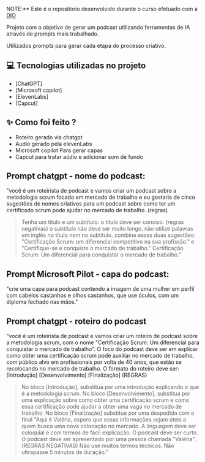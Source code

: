 NOTE:** Este é o repositório desenvolvido durante o curso efetuado com a [DIO](https://dio.me)

Projeto com o objetivo de gerar um podcast utilizando ferramentas de IA através de prompts mais trabalhado.

Utilizados prompts para gerar cada etapa do processo criativo.

## 💻 Tecnologias utilizadas no projeto

- [ChatGPT] 
- [Microsoft copilot]
- [ElevenLabs]
- [Capcut]

## ✨ Como foi feito ?

- Roteiro gerado via chatgpt
- Audio gerado pela elevenLabs
- Microsoft copilot Para gerar capas
- Capcut para tratar aúdio e adicionar som de fundo

## Prompt chatgpt - nome do podcast:
"você é um roteirista de podcast e vamos criar um podcast sobre a metodologia scrum focado em mercado de trabalho e eu gostaria de cinco sugestões de nomes criativos para um podcast sobre como ter um certificado scrum pode ajudar no mercado de trabalho.
(regras)
>Tenha um título e um subtítulo.
>o título deve ser conciso.
(regras negativas)
>o subtítulo não deve ser muito longo.
>não utilize palavras em inglês no título nem no subtítulo.
combine essas duas sugestões: "Certificação Scrum: um diferencial competitivo na sua profissão." e "Certifique-se e conquiste o mercado de trabalho."
Certificação Scrum: Um diferencial para conquistar o mercado de trabalho."

## Prompt Microsoft Pilot - capa do podcast:
"crie uma capa para podcast contendo a imagem de uma mulher em perfil com cabelos castanhos e olhos castanhos, que use óculos, com um diploma fechado nas mãos."

## Prompt chatgpt - roteiro do podcast
"você é um roteirista de podcast e vamos criar um roteiro de podcast sobre a metodologia scrum, com o nome "Certificação Scrum: Um diferencial para conquistar o mercado de trabalho". O foco do podcast deve ser em explicar como obter uma certificação scrum pode auxiliar no mercado de trabalho, com público alvo em profissionais por volta de 40 anos, que estão se recolocando no mercado de trabalho. 
O formato do roteiro deve ser:
[Introdução]
[Desenvolvimento]
[Finalização]
(REGRAS)
> No bloco [Introdução], substitua por uma introdução explicando o que é a metodologia scrum. 
> No bloco [Desenvolvimento], substitua por uma explicação sobre como obter uma certificação scrum e como essa certificação pode ajudar a obter uma vaga no mercado de trabalho. 
> No bloco [Finalização] substitua por uma despedida com o final "Aqui é Valéria, espero que essas informações sejam úteis a quem busca uma nova colocação no mercado.
> A linguagem deve ser coloquial e com termos de fácil explicação.
> O podcast deve ser curto.
> O podcast deve ser apresentado por uma pessoa chamada "Valéria".
(REGRAS NEGATIVAS)
> Não use muitos termos técnicos.
> Não ultrapasse 5 minutos de duração."

